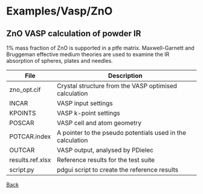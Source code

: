 # Examples/Vasp/ZnO
## ZnO VASP calculation of powder IR

1% mass fraction of ZnO is supported in a ptfe matrix.  Maxwell-Garnett and Bruggeman effective medium theories are used to examine the IR absorption of spheres, plates and needles.


| **File**                   | **Description**                                           |
| -------------------------- | --------------------------------------------------------- |
| zno_opt.cif                | Crystal structure from the VASP optimised calculation     |
| INCAR                      | VASP input settings                                       |
| KPOINTS                    | VASP k-point settings                                     |
| POSCAR                     | VASP cell and atom geometry                               |
| POTCAR.index               | A pointer to the pseudo potentials used in the calculation|
| OUTCAR                     | VASP output, analysed by PDielec                          |
| results.ref.xlsx           | Reference results for the test suite                      |
| script.py                  | pdgui script to create the reference results              |


[Back](..)
